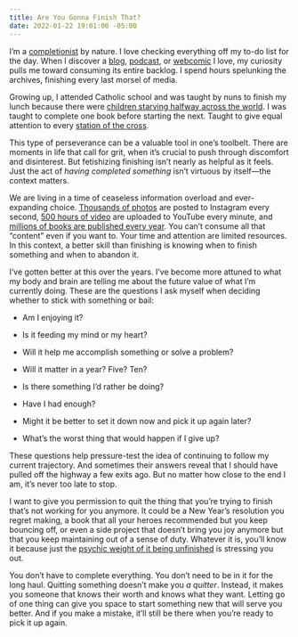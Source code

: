 ```yaml
---
title: Are You Gonna Finish That?
date: 2022-01-22 19:01:00 -05:00
---
```


I’m a [completionist](https://www.macmillandictionary.com/us/dictionary/american/completionist) by nature. I love checking everything off my to-do list for the day. When I discover a [blog](https://randsinrepose.com), [podcast](http://genderpodcast.com), or [webcomic](https://questionablecontent.net) I love, my curiosity pulls me toward consuming its entire backlog. I spend hours spelunking the archives, finishing every last morsel of media.

Growing up, I attended Catholic school and was taught by nuns to finish my lunch because there were [children starving halfway across the world](https://en.wikipedia.org/wiki/List_of_fallacies#Fallacy_of_relative_privation). I was taught to complete one book before starting the next. Taught to give equal attention to every [station of the cross](https://en.wikipedia.org/wiki/Stations_of_the_Cross).

This type of perseverance can be a valuable tool in one’s toolbelt. There are moments in life that call for grit, when it’s crucial to push through discomfort and disinterest. But fetishizing finishing isn’t nearly as helpful as it feels. Just the act of *having completed something* isn’t virtuous by itself—the context matters.

We are living in a time of ceaseless information overload and ever-expanding choice. [Thousands of photos](https://www.omnicoreagency.com/instagram-statistics/) are posted to Instagram every second, [500 hours of video](https://www.statista.com/statistics/259477/hours-of-video-uploaded-to-youtube-every-minute/) are uploaded to YouTube every minute, and [millions of books are published every year](https://malwarwickonbooks.com/published-every-year/). You can’t consume all that “content” even if you want to. Your time and attention are limited resources. In this context, a better skill than finishing is knowing when to finish something and when to abandon it.

I’ve gotten better at this over the years. I’ve become more attuned to what my body and brain are telling me about the future value of what I’m currently doing. These are the questions I ask myself when deciding whether to stick with something or bail:

* Am I enjoying it?

* Is it feeding my mind or my heart?

* Will it help me accomplish something or solve a problem?

* Will it matter in a year? Five? Ten?

* Is there something I’d rather be doing?

* Have I had enough?

* Might it be better to set it down now and pick it up again later?

* What’s the worst thing that would happen if I give up?

These questions help pressure-test the idea of continuing to follow my current trajectory. And sometimes their answers reveal that I should have pulled off the highway a few exits ago. But no matter how close to the end I am, it’s never too late to stop.

I want to give you permission to quit the thing that you’re trying to finish that’s not working for you anymore. It could be a New Year’s resolution you regret making, a book that all your heroes recommended but you keep bouncing off, or even a side project that doesn’t bring you joy anymore but that you keep maintaining out of a sense of duty. Whatever it is, you’ll know it because just the [psychic weight of it being unfinished](https://en.wikipedia.org/wiki/Zeigarnik_effect) is stressing you out.

You don’t have to complete everything. You don’t need to be in it for the long haul. Quitting something doesn’t make you *a quitter*. Instead, it makes you someone that knows their worth and knows what they want. Letting go of one thing can give you space to start something new that will serve you better. And if you make a mistake, it’ll still be there when you’re ready to pick it up again.